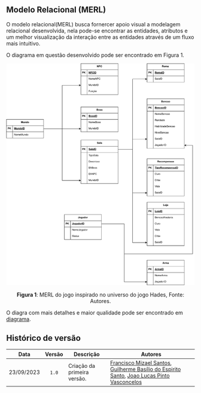 ## Modelo Relacional (MERL)

<div>
<p>O modelo relacional(MERL) busca fornercer apoio visual a modelagem relacional desenvolvida, nela pode-se encontrar as entidades, atributos e um melhor visualização da interação entre as entidades através de um fluxo mais intuitivo.</p>
<p>O diagrama em questão desenvolvido pode ser encontrado em Figura 1.</p>

<div style="text-align: center;">
    <img src=../images/MER.jpg>
    <p><strong>Figura 1</strong>: MERL do jogo inspirado no universo do jogo Hades, Fonte: Autores.</p>
</div>
<p>O diagra com mais detalhes e maior qualidade pode ser encontrado em <a href="https://github.com/SBD1/2023.2-Hades/blob/main/images/MER.svg">diagrama</a>.</p>
</div>

## Histórico de versão 

| Data | Versão | Descrição | Autores |
|:------:|:--------:|-----------|-------|
| 23/09/2023 | `1.0` | Criação da primeira versão. | [Francisco Mizael Santos](https://github.com/frmiza), [Guilherme Basílio do Espirito Santo](https://github.com/GuilhermeBES), [Joao Lucas Pinto Vasconcelos](https://github.com/HacKairos) |



